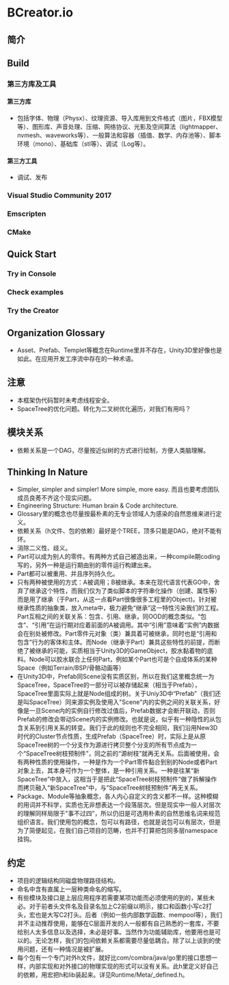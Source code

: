 # BCreator.io

## 简介

## Build

### 第三方库及工具
#### 第三方库
- 包括字体、物理（Physx）、纹理资源、导入库用到文件格式（图片，FBX模型等）、图形库、声音处理、压缩、网络协议、光影及空间算法（lightmapper、nvmesh、waveworks等）、一般算法和容器（插值、数学、内存池等）、脚本环境（mono）、基础库（stl等）、调试（Log等）。
#### 第三方工具
- 调试、发布

### Visual Studio Community 2017

### Emscripten

### CMake

## Quick Start

### Try in Console

### Check examples

### Try the Creator

## Organization Glossary
- Asset、Prefab、Templet等概念在Runtime里并不存在，Unity3D里好像也是如此。在应用开发工序流中存在的一种术语。

## 注意
- 本框架伪代码暂时未考虑线程安全。
- SpaceTree的优化问题。转化为二叉树优化遍历，对我们有用吗？

## 模块关系
- 依赖关系是一个DAG，尽量按近似树的方式进行绘制，方便人类脑理解。

## Thinking In Nature
- Simpler, simpler and simpler! More simple, more easy. 而且也要考虑团队成员良莠不齐这个现实问题。
- Engineering Structure: Human brain & Code architecture.
- Glossary里的概念也尽量按最朴素的无专业领域人为感染的自然思维来进行定义。
- 依赖关系（h文件、包的依赖）最好是个TREE，顶多只能是DAG，绝对不能有环。
- 消除二义性、歧义。
- Part可以成为别人的零件。有两种方式自己被造出来，一种compile期coding写的，另外一种是运行期由别的零件运行构建出来。
- Part都可以被重用、并且序列持久化。
- 只有两种被使用的方式：A被调用；B被继承。本来在现代语言代表GO中，舍弃了继承这个特性，而我们仅为了类似脚本的字符串化操作（创建、属性等）而是用了继承（于Part，从这一点看Part很像很多工程里的Object)。针对被继承性质的抽象类，放入meta中，极力避免“继承”这一特性污染我们的工程。Part互相之间的关联关系：包含、引用、继承，同OOD的概念类似。“包含”、“引用”在运行期对应着前面的A被调用。其中“引用”意味着“实例”内数据会在别处被修改。Part零件元对象（类）兼具着可被继承，同时也是“引用和包含”行为的客体和主体。而Node（继承于Part）兼具这些特性的前提，而断绝了被继承的可能，实质相当于Unity3D的GameObject，胶水黏着物的底料。Node可以胶水联合上任何Part，例如某个Part也可是个自成体系的某种Space（例如Terrain/BSP/骨骼动画等）
- 在Unity3D中，Prefab同Scene没有实质区别，所以在我们这里概念统一为SpaceTree，SpaceTree的一部分可以被存储起来（相当于Prefab），SpaceTree里面实际上就是Node组成的树。关于Uniy3D中“Prefab”（我们还是叫SpaceTree）同来源实例及使用入"Scene"内的实例之间的关联关系，好像是一旦Scene内的实例自行修改过值后，Prefab数据才会断开联动，否则Prefab的修改会带动Scene内的实例修改。也就是说，似乎有一种隐性的从包含关系到引用关系的转变。我们于此的规则也不完全相同，我们沿用New3D时代的Cluster节点性质，生成Prefab（SpaceTree）时，实际上是从原SpaceTree树的一个分支作为源进行拷贝整个分支的所有节点成为一个“SpaceTree树枝预制件”，同之前的“源树枝”就再无关系。后面被使用，会有两种性质的使用操作，一种是作为一个Part零件黏合到别的Node或者Part对象上去，其本身可作为一个整体，是一种引用关系。一种是往某“新SpaceTree”中放入，这相当于是把此“SpaceTree树枝预制件”做了拆解操作而拷贝融入“新SpaceTree”中，与“SpaceTree树枝预制件”再无关系。
- Package、Module等抽象概念，各人内心自定义的含义都不一样。这种模糊的用词并不科学，实质也无非想表达一个段落层次。但是现实中一般人对层次的理解同样局限于"事不过四"，所以仍旧是可选用朴素的自然思维名词来规范组织语言。我们使用包的概念，包可以有路径，也就是说包可以有层次，但是为了简便起见，在我们自己项目的范畴，也并不打算把包同多层namespace挂钩。

## 约定
- 项目的逻辑结构同磁盘物理路径结构。
- 命名中含有直属上一层种类命名的缩写。
- 有些模块及接口是上层应用程序若需要某项功能而必须使用的到的，某些未必。对于前者头文件名及目录名加上C2前缀以明示，接口和函数小写c2打头，宏也是大写C2打头。后者（例如一些内部数学函数、mempool等），我们并不主动推荐使用，能够在C层面开发的人一般都有自己熟悉的一套库，不要给别人太多信息以及选择，未必是好事。当然作为功能辅助库，他要用也是可以的。无论怎样，我们的包间依赖关系都需要尽量低耦合。除了以上谈到的使用问题，还有一种情况是被扩展。
- 每个包有一个专门对外h文件，就好比com/combra/java/go里的接口思想一样，内部实现和对外接口的物理实现的形式可以没有关系。此h里定义好自己的依赖，用宏把h和lib装起来。详见Runtime/Meta/_defined.h。
